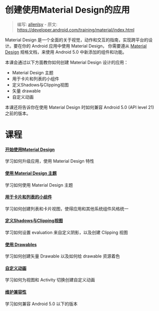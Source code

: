 # 创建使用Material Design的应用

> 编写: [allenlsy](https://github.com/allenlsy) - 原文: <https://developer.android.com/training/material/index.html>

Material Design 是一个全面的关于视觉，动作和交互的指南，实现跨平台的设计。要在你的 Android 应用中使用 Material Design， 你需要遵从 [Material Design](http://www.google.com/design/spec/material-design/introduction.html) 规格文档，来使用 Android 5.0 中新添加的组件和功能。

本课会通过以下方面教你如何创建 Material Design 设计的应用：

* Material Design 主题
* 用于卡片和列表的小组件
* 定义Shadows与Clipping视图
* 矢量 drawable
* 自定义动画

本课还将告诉你在使用 Material Design 时如何兼容 Android 5.0 (API level 21) 之前的版本。

# 课程

#### [ 开始使用Material Design ](get-started.md)

学习如何升级应用，使用 Material Design 特性

#### [ 使用 Material Design 主题 ](theme.md)

学习如何使用 Material Design 主题

#### [ 用于卡片和列表的小组件 ](lists-cards.md)

学习如何创建列表和卡片视图，使得应用和其他系统组件风格统一

#### [ 定义Shadows与Clipping视图 ](shadows-clipping.md)

学习如何设置 evaluation 来自定义阴影，以及创建 Clipping 视图

#### [ 使用 Drawables ](drawables.md)

学习如何创建矢量 Drawable 以及如何给 drawable 资源着色

#### [ 自定义动画 ](animations.md)

学习如何为视图和 Activity 切换创建自定义动画

#### [ 维护兼容性 ](compatibility.md)

学习如何兼容 Android 5.0 以下的版本
